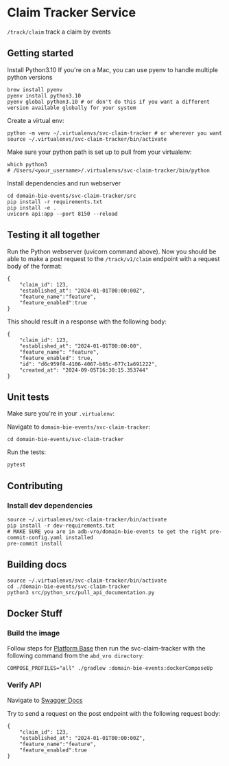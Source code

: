 # Claim Tracker Service

`/track/claim` track a claim by events

## Getting started

Install Python3.10
If you're on a Mac, you can use pyenv to handle multiple python versions

```
brew install pyenv
pyenv install python3.10
pyenv global python3.10 # or don't do this if you want a different version available globally for your system
```

Create a virtual env:

```
python -m venv ~/.virtualenvs/svc-claim-tracker # or wherever you want
source ~/.virtualenvs/svc-claim-tracker/bin/activate
```

Make sure your python path is set up to pull from your virtualenv:

```
which python3
# /Users/<your_username>/.virtualenvs/svc-claim-tracker/bin/python
```

Install dependencies and run webserver

```
cd domain-bie-events/svc-claim-tracker/src
pip install -r requirements.txt
pip install -e .
uvicorn api:app --port 8150 --reload
```

## Testing it all together

Run the Python webserver (uvicorn command above). Now you should be able to make a post request to the `/track/v1/claim`
endpoint with a request body of the format:

```
{
    "claim_id": 123,
    "established_at": "2024-01-01T00:00:00Z",
    "feature_name":"feature",
    "feature_enabled":true
}
```

This should result in a response with the following body:

```
{
    "claim_id": 123,
    "established_at": "2024-01-01T00:00:00",
    "feature_name": "feature",
    "feature_enabled": true,
    "id": "d6c959f8-4106-4067-b65c-077c1a691222",
    "created_at": "2024-09-05T16:30:15.353744"
}
```


## Unit tests

Make sure you're in your `.virtualenv`:

Navigate to `domain-bie-events/svc-claim-tracker`:

```
cd domain-bie-events/svc-claim-tracker
```

Run the tests:

```
pytest
```

## Contributing

### Install dev dependencies

```
source ~/.virtualenvs/svc-claim-tracker/bin/activate
pip install -r dev-requirements.txt
# MAKE SURE you are in adb-vro/domain-bie-events to get the right pre-commit-config.yaml installed
pre-commit install
```

## Building docs

```
source ~/.virtualenvs/svc-claim-tracker/bin/activate
cd ./domain-bie-events/svc-claim-tracker
python3 src/python_src/pull_api_documentation.py
```

## Docker Stuff

### Build the image

Follow steps for
[Platform Base](https://github.com/department-of-veterans-affairs/abd-vro/wiki/Docker-Compose#platform-base)
then run the svc-claim-tracker with the following command from the `abd_vro directory`:

```
COMPOSE_PROFILES="all" ./gradlew :domain-bie-events:dockerComposeUp
```

### Verify API

Navigate to [Swagger Docs](http://localhost:8150/docs)

Try to send a request on the post endpoint with the following request body:

```
{
    "claim_id": 123,
    "established_at": "2024-01-01T00:00:00Z",
    "feature_name":"feature",
    "feature_enabled":true
}
```
